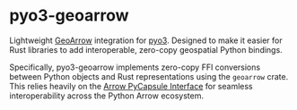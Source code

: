 # pyo3-geoarrow

<!-- [![crates.io version][crates.io_badge]][crates.io_link]
[![docs.rs docs][docs.rs_badge]][docs.rs_link]

[crates.io_badge]: https://img.shields.io/crates/v/pyo3-geoarrow.svg
[crates.io_link]: https://crates.io/crates/pyo3-geoarrow
[docs.rs_badge]: https://docs.rs/pyo3-geoarrow/badge.svg
[docs.rs_link]: https://docs.rs/pyo3-geoarrow -->

Lightweight [GeoArrow](https://geoarrow.org/) integration for [pyo3](https://pyo3.rs/). Designed to make it easier for Rust libraries to add interoperable, zero-copy geospatial Python bindings.

Specifically, pyo3-geoarrow implements zero-copy FFI conversions between Python objects and Rust representations using the `geoarrow` crate. This relies heavily on the [Arrow PyCapsule Interface](https://arrow.apache.org/docs/format/CDataInterface/PyCapsuleInterface.html) for seamless interoperability across the Python Arrow ecosystem.

